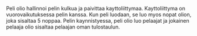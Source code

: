 Peli olio hallinnoi pelin kulkua ja paivittaa kayttoliittymaa. Kayttoliittyma on vuorovaikutuksessa pelin kanssa. Kun peli luodaan, se luo myos nopat olion, joka sisaltaa 5 noppaa.
Pelin kaynnistyessa, peli olio luo pelaajat ja jokainen pelaaja olio sisaltaa pelaajan oman tulostaulun.